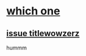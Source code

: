 # [which one](https://github.com/undefined/zebra_seller/milestone/52)

## [issue titlewowzerz](https://github.com/undefined/zebra_seller/issues/43)

hummm

